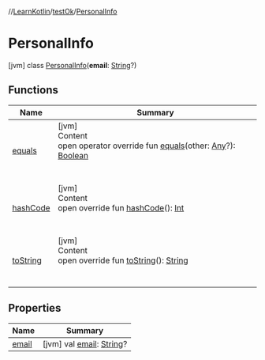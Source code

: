 //[LearnKotlin](../../index.md)/[testOk](../index.md)/[PersonalInfo](index.md)



# PersonalInfo  
 [jvm] class [PersonalInfo](index.md)(**email**: [String](https://kotlinlang.org/api/latest/jvm/stdlib/kotlin/-string/index.html)?)   


## Functions  
  
|  Name|  Summary| 
|---|---|
| [equals](../-rectangle/index.md#kotlin/Any/equals/#kotlin.Any?/PointingToDeclaration/)| [jvm]  <br>Content  <br>open operator override fun [equals](../-rectangle/index.md#kotlin/Any/equals/#kotlin.Any?/PointingToDeclaration/)(other: [Any](https://kotlinlang.org/api/latest/jvm/stdlib/kotlin/-any/index.html)?): [Boolean](https://kotlinlang.org/api/latest/jvm/stdlib/kotlin/-boolean/index.html)  <br><br><br>
| [hashCode](../-rectangle/index.md#kotlin/Any/hashCode/#/PointingToDeclaration/)| [jvm]  <br>Content  <br>open override fun [hashCode](../-rectangle/index.md#kotlin/Any/hashCode/#/PointingToDeclaration/)(): [Int](https://kotlinlang.org/api/latest/jvm/stdlib/kotlin/-int/index.html)  <br><br><br>
| [toString](../-rectangle/index.md#kotlin/Any/toString/#/PointingToDeclaration/)| [jvm]  <br>Content  <br>open override fun [toString](../-rectangle/index.md#kotlin/Any/toString/#/PointingToDeclaration/)(): [String](https://kotlinlang.org/api/latest/jvm/stdlib/kotlin/-string/index.html)  <br><br><br>


## Properties  
  
|  Name|  Summary| 
|---|---|
| [email](index.md#testOk/PersonalInfo/email/#/PointingToDeclaration/)|  [jvm] val [email](index.md#testOk/PersonalInfo/email/#/PointingToDeclaration/): [String](https://kotlinlang.org/api/latest/jvm/stdlib/kotlin/-string/index.html)?   <br>

